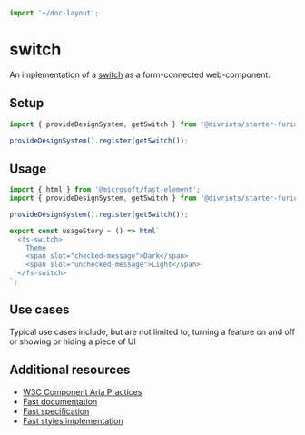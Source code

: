 ```js script
import '~/doc-layout';
```

# switch

An implementation of a [switch](https://w3c.github.io/aria/#switch) as a form-connected web-component.

## Setup

```ts
import { provideDesignSystem, getSwitch } from '@divriots/starter-furious';

provideDesignSystem().register(getSwitch());
```

## Usage

```js preview-story
import { html } from '@microsoft/fast-element';
import { provideDesignSystem, getSwitch } from '@divriots/starter-furious';

provideDesignSystem().register(getSwitch());

export const usageStory = () => html`
  <fs-switch>
    Theme
    <span slot="checked-message">Dark</span>
    <span slot="unchecked-message">Light</span>
  </fs-switch>
`;
```

## Use cases

Typical use cases include, but are not limited to, turning a feature on and off or showing or hiding a piece of UI

## Additional resources

- [W3C Component Aria Practices](https://www.w3.org/TR/wai-aria/#switch)
- [Fast documentation](https://github.com/microsoft/fast/blob/master/packages/web-components/fast-foundation/src/switch/README.md)
- [Fast specification](https://github.com/microsoft/fast/blob/master/packages/web-components/fast-foundation/src/switch/switch.spec.md)
- [Fast styles implementation](https://github.com/microsoft/fast/blob/master/packages/web-components/fast-components/src/switch/switch.styles.ts)
